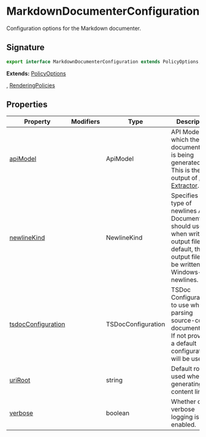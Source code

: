 
# MarkdownDocumenterConfiguration

Configuration options for the Markdown documenter.

## Signature

```typescript
export interface MarkdownDocumenterConfiguration extends PolicyOptions, RenderingPolicies 
```
<b>Extends:</b> [PolicyOptions](docs/api-markdown-documenter/policyoptions-interface)

, [RenderingPolicies](docs/api-markdown-documenter/renderingpolicies-interface)


## Properties

|  Property | Modifiers | Type | Description |
|  --- | --- | --- | --- |
|  [apiModel](docs/api-markdown-documenter/markdowndocumenterconfiguration-apimodel-propertysignature) |  | ApiModel | API Model for which the documentation is being generated. This is the output of [API-Extractor](https://api-extractor.com/)<!-- -->. |
|  [newlineKind](docs/api-markdown-documenter/markdowndocumenterconfiguration-newlinekind-propertysignature) |  | NewlineKind | Specifies what type of newlines API Documenter should use when writing output files. By default, the output files will be written with Windows-style newlines. |
|  [tsdocConfiguration](docs/api-markdown-documenter/markdowndocumenterconfiguration-tsdocconfiguration-propertysignature) |  | TSDocConfiguration | TSDoc Configuration to use when parsing source-code documentation. If not provided, a default configuration will be used. |
|  [uriRoot](docs/api-markdown-documenter/markdowndocumenterconfiguration-uriroot-propertysignature) |  | string | Default root uri used when generating content links. |
|  [verbose](docs/api-markdown-documenter/markdowndocumenterconfiguration-verbose-propertysignature) |  | boolean | Whether or not verbose logging is enabled. |

